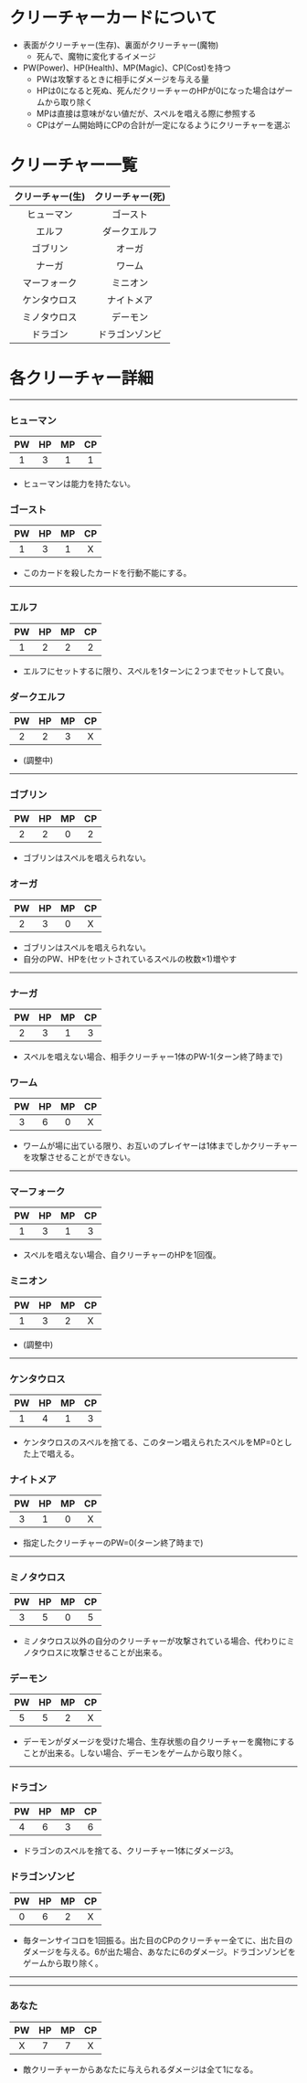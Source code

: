 # クリーチャーカードについて
* 表面がクリーチャー(生存)、裏面がクリーチャー(魔物)
  * 死んで、魔物に変化するイメージ
* PW(Power)、HP(Health)、MP(Magic)、CP(Cost)を持つ
  * PWは攻撃するときに相手にダメージを与える量
  * HPは0になると死ぬ、死んだクリーチャーのHPが0になった場合はゲームから取り除く
  * MPは直接は意味がない値だが、スペルを唱える際に参照する
  * CPはゲーム開始時にCPの合計が一定になるようにクリーチャーを選ぶ

# クリーチャー一覧

| クリーチャー(生) | クリーチャー(死) |
|:---------------:|:---------------:|
| ヒューマン | ゴースト |
| エルフ | ダークエルフ |
| ゴブリン | オーガ |
| ナーガ | ワーム |
| マーフォーク | ミニオン |
| ケンタウロス | ナイトメア |
| ミノタウロス | デーモン |
| ドラゴン | ドラゴンゾンビ |

# 各クリーチャー詳細
***
### ヒューマン
| PW | HP | MP | CP |
|:--:|:--:|:--:|:--:|
|  1 |  3 |  1 |  1 |
* ヒューマンは能力を持たない。

### ゴースト
| PW | HP | MP | CP |
|:--:|:--:|:--:|:--:|
|  1 |  3 |  1 |  X |
* このカードを殺したカードを行動不能にする。

***
### エルフ
| PW | HP | MP | CP |
|:--:|:--:|:--:|:--:|
|  1 |  2 |  2 |  2 |
* エルフにセットするに限り、スペルを1ターンに２つまでセットして良い。

### ダークエルフ
| PW | HP | MP | CP |
|:--:|:--:|:--:|:--:|
|  2 |  2 |  3 |  X |
* (調整中)

***
### ゴブリン
| PW | HP | MP | CP |
|:--:|:--:|:--:|:--:|
|  2 |  2 |  0 |  2 |
* ゴブリンはスペルを唱えられない。

### オーガ
| PW | HP | MP | CP |
|:--:|:--:|:--:|:--:|
|  2 |  3 |  0 |  X |
* ゴブリンはスペルを唱えられない。
* 自分のPW、HPを(セットされているスペルの枚数×1)増やす
***
### ナーガ
| PW | HP | MP | CP |
|:--:|:--:|:--:|:--:|
|  2 |  3 |  1 |  3 |
* スペルを唱えない場合、相手クリーチャー1体のPW-1(ターン終了時まで)

### ワーム
| PW | HP | MP | CP |
|:--:|:--:|:--:|:--:|
|  3 |  6 |  0 |  X |
* ワームが場に出ている限り、お互いのプレイヤーは1体までしかクリーチャーを攻撃させることができない。

***
### マーフォーク
| PW | HP | MP | CP |
|:--:|:--:|:--:|:--:|
|  1 |  3 |  1 |  3 |
* スペルを唱えない場合、自クリーチャーのHPを1回復。

### ミニオン
| PW | HP | MP | CP |
|:--:|:--:|:--:|:--:|
|  1 |  3 |  2 |  X |
* (調整中)

***
### ケンタウロス
| PW | HP | MP | CP |
|:--:|:--:|:--:|:--:|
|  1 |  4 |  1 |  3 |
* ケンタウロスのスペルを捨てる、このターン唱えられたスペルをMP=0とした上で唱える。

### ナイトメア
| PW | HP | MP | CP |
|:--:|:--:|:--:|:--:|
|  3 |  1 |  0 |  X |
* 指定したクリーチャーのPW=0(ターン終了時まで)

***
### ミノタウロス
| PW | HP | MP | CP |
|:--:|:--:|:--:|:--:|
|  3 |  5 |  0 |  5 |
* ミノタウロス以外の自分のクリーチャーが攻撃されている場合、代わりにミノタウロスに攻撃させることが出来る。

### デーモン
| PW | HP | MP | CP |
|:--:|:--:|:--:|:--:|
|  5 |  5 |  2 |  X |
* デーモンがダメージを受けた場合、生存状態の自クリーチャーを魔物にすることが出来る。しない場合、デーモンをゲームから取り除く。

***
### ドラゴン
| PW | HP | MP | CP |
|:--:|:--:|:--:|:--:|
|  4 |  6 |  3 |  6 |
* ドラゴンのスペルを捨てる、クリーチャー1体にダメージ3。

### ドラゴンゾンビ
| PW | HP | MP | CP |
|:--:|:--:|:--:|:--:|
|  0 |  6 |  2 |  X |
* 毎ターンサイコロを1回振る。出た目のCPのクリーチャー全てに、出た目のダメージを与える。6が出た場合、あなたに6のダメージ。ドラゴンゾンビをゲームから取り除く。

***
***
### あなた
| PW | HP | MP | CP |
|:--:|:--:|:--:|:--:|
|  X |  7 |  7 |  X |
* 敵クリーチャーからあなたに与えられるダメージは全て1になる。
